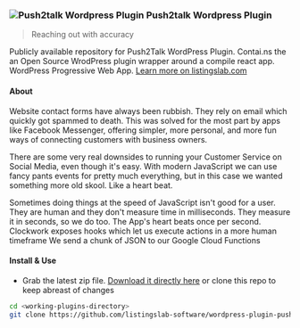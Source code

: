 ### ![Push2talk Wordpress Plugin](https://listingslab.com/wp-content/uploads/2020/11/push2talk_20sq.png) Push2talk Wordpress Plugin

> Reaching out with accuracy

Publicly available repository for Push2Talk WordPress Plugin. Contai.ns the an Open Source WrodPress plugin wrapper around a compile react app. WordPress Progressive Web App. [Learn more on listingslab.com](https://listingslab.com/work/wordpress/plugins/push2talk/)

#### About

Website contact forms have always been rubbish. They rely on email which quickly got spammed to death. This was solved for the most part by apps like Facebook Messenger, offering simpler, more personal, and more fun ways of connecting customers with business owners.

There are some very real downsides to running your Customer Service on Social Media, even though it's easy. With modern JavaScript we can use fancy pants events for pretty much everything, but in this case we wanted something more old skool. Like a heart beat. 

Sometimes doing things at the speed of JavaScript isn't good for a user. They are human and they don't measure time in milliseconds. They measure it in seconds, so we do too. The App's heart beats once per second. Clockwork exposes hooks which let us execute actions in a more human timeframe We send a chunk of JSON to our Google Cloud Functions

#### Install & Use

- Grab the latest zip file. [Download it directly here](https://github.com/listingslab-software/wordpress-plugin-push2talk/raw/master/latest.zip) or clone this repo to keep abreast of changes

```bash
cd <working-plugins-directory>
git clone https://github.com/listingslab-software/wordpress-plugin-push2talk.git

```